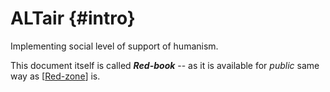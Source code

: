 # ALTair {#intro}

Implementing social level of support of humanism.

This document itself is called ***Red-book*** -- as it is available for *public* same way as [[Red-zone](https://altair.gitbooks.io/intro/content/red_zone,_impressions_about_to_come_and_to_leave/)] is.